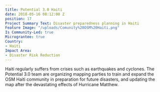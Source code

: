 ```yaml
---
title: Potential 3.0 Haiti
date: 2018-05-16 08:12:00 Z
position: 17
Project Summary Text: Disaster preparedness planning in Haiti
Feature Image: "/uploads/Comunity%20OSM%20Haiti.png"
Is Community-Led: true
Micrograntee: true
Country:
- Haiti
Impact Area:
- Disaster Risk Reduction
---
```


Haiti regularly suffers from crises such as earthquakes and cyclones. The Potential 3.0 team are organizing mapping parties to train and expand the OSM Haiti community in preparation for future disasters, and updating the map after the devastating effects of Hurricane Matthew.  